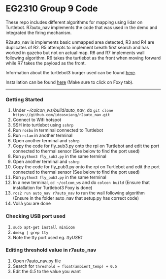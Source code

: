 # EG2310 Group 9 Code
These repo includes different algorithms for mapping using lidar on Turtlebot. R7auto_nav implements the code that was used in the demo and integrated the firing mechanism.

R2auto_nav is implements basic unmapped area detected, R3 and R4 are duplicates of R2. R5 attempts to implement breath first search and has worked in gazebo but not on actual map. R6 and R7 implements wall following algorithm. R6 takes the turtlebot as the front when moving forward while R7 takes the payload as the front.

Information about the turtlebot3 burger used can be found [here](https://emanual.robotis.com/docs/en/platform/turtlebot3/overview/).

Installation can be found [here](https://emanual.robotis.com/docs/en/platform/turtlebot3/overview/) (Make sure to click on Foxy tab).

------
### Getting Started
1. Under *~/colcon_ws/build/auto_nav*, do `git clone https://github.com/ideasxiang/r2auto_nav.git`
2. Connect to Wifi hotspot
3. SSH into turtlebot using `sshrp`
4. Run `rosbu` in terminal connected to Turtlebot
5. Run `rslam` in another terminal
6. Open another terminal and `sshrp`
7. Copy the code for fly_sub3.py onto the rpi on Turtlebot and edit the port connected to thermal sensor (See below to find the port used)
8. Run `python3 fly_sub3.py` in the same terminal
9. Open another terminal and `sshrp`
10. Copy the code for fly_pub3.py onto the rpi on Turtlebot and edit the port connected to thermal sensor (See below to find the port used)
11. Run `python3 fly_pub3.py` in the same terminal
12. In a new terminal, `cd ~/colcon_ws` and do `colcon build` (Ensure that installation for Turtlebot3 Foxy is done)
13. `ros2 run auto_nav r7auto_nav` to run the wall following algorithm (Ensure in the folder auto_nav that setup.py has correct code)
14. Voilà you are done

### Checking USB port used
1. `sudo apt-get install minicom`
2. `dmesg | grep tty`
3. Note the tty port used eg. *ttyUSB1*

### Editing threshold value in r7auto_nav
1. Open r7auto_nav.py file
2. Search for `threshold = float(ambient_temp) + 0.5`
3. Edit the *0.5* to the value you want
